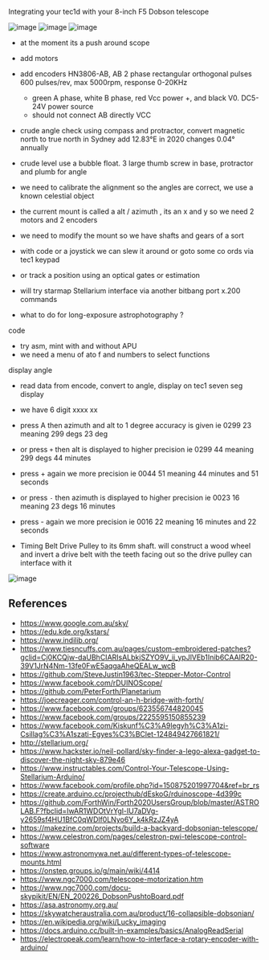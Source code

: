 Integrating your tec1d with your 8-inch F5 Dobson telescope

![image](https://github.com/user-attachments/assets/94e1a293-ea97-4a59-8d1b-e965b11411c8)
![image](https://github.com/user-attachments/assets/127c3469-9b72-4adf-8157-af4c271298e7)
![image](https://github.com/user-attachments/assets/27509173-1c93-455f-ab52-757443135c69)


- at the moment its a push around scope
- add motors 
- add encoders HN3806-AB, AB 2 phase rectangular orthogonal pulses 600 pulses/rev, max 5000rpm, response 0-20KHz 
  - green A phase, white B phase, red Vcc power +, and black V0. DC5-24V power source 
  - should not connect AB directly VCC 

- crude angle check using compass and protractor, convert magnetic north to true north in Sydney add 12.83°E in 2020 changes 0.04° annually 
- crude level use a bubble float. 3 large thumb screw in base, protractor and plumb for angle
- we need to calibrate the alignment so the angles are correct, we use a known celestial object
- the current mount is called a alt / azimuth , its an x and y so we need 2 motors and 2 encoders
- we need to modify the mount so we have shafts and gears of a sort
- with code or a joystick we can slew it around or goto some co ords via tec1 keypad
- or track a position using an optical gates or estimation 
- will try starmap Stellarium interface via another bitbang port x.200 commands
- what to do for long-exposure astrophotography ?

code
- try asm, mint with and without APU
- we need a menu of ato f and numbers to select functions

display angle
- read data from encode, convert to angle, display on tec1 seven seg display
- we have 6 digit xxxx xx
- press A then azimuth and alt to 1 degree accuracy is given ie 0299 23 meaning 299 degs 23 deg
- or press `+` then alt is displayed to higher precision ie 0299 44 meaning 299 degs 44 minutes
- press + again we more precision ie 0044 51 meaning 44 minutes and 51 seconds
- or press `-` then azimuth is displayed to higher precision ie 0023 16 meaning 23 degs 16 minutes
- press - again we more precision ie 0016 22 meaning 16 minutes and 22 seconds  


- Timing Belt Drive Pulley to its 6mm shaft.  will construct a wood wheel and invert a drive belt with the teeth facing out so the drive pulley can interface with it
  
![image](https://github.com/user-attachments/assets/27685599-0ccf-404d-9e11-eb6efa607bb2)

 ## References
- https://www.google.com.au/sky/
- https://edu.kde.org/kstars/
- https://www.indilib.org/
- https://www.tiesncuffs.com.au/pages/custom-embroidered-patches?gclid=Cj0KCQjw-daUBhCIARIsALbkjSZYO9V_ij_ypJlVEb1Inib6CAAIR20-39V1JrN4Nm-13fe0FwE5aqgaAheQEALw_wcB
- https://github.com/SteveJustin1963/tec-Stepper-Motor-Control
- https://www.facebook.com/rDUINOScope/
- https://github.com/PeterForth/Planetarium
- https://joecreager.com/control-an-h-bridge-with-forth/
- https://www.facebook.com/groups/623556744820045
- https://www.facebook.com/groups/2225595150855239
- https://www.facebook.com/Kiskunf%C3%A9legyh%C3%A1zi-Csillag%C3%A1szati-Egyes%C3%BClet-124849427661821/
- http://stellarium.org/
- https://www.hackster.io/neil-pollard/sky-finder-a-lego-alexa-gadget-to-discover-the-night-sky-879e46
- https://www.instructables.com/Control-Your-Telescope-Using-Stellarium-Arduino/
- https://www.facebook.com/profile.php?id=150875201997704&ref=br_rs
- https://create.arduino.cc/projecthub/dEskoG/rduinoscope-4d399c
- https://github.com/ForthWin/Forth2020UsersGroup/blob/master/ASTROLAB.F?fbclid=IwAR1WDOtVrYgl-IU7aDVg-y2659sf4HU1BfC0qWDlf0LNyo6Y_k4kRzJZ4yA
- https://makezine.com/projects/build-a-backyard-dobsonian-telescope/
- https://www.celestron.com/pages/celestron-pwi-telescope-control-software
- https://www.astronomywa.net.au/different-types-of-telescope-mounts.html
- https://onstep.groups.io/g/main/wiki/4414
- https://www.ngc7000.com/telescope-motorization.htm
- https://www.ngc7000.com/docu-skypikit/EN/EN_200226_DobsonPushtoBoard.pdf
- https://asa.astronomy.org.au/
- https://skywatcheraustralia.com.au/product/16-collapsible-dobsonian/
- https://en.wikipedia.org/wiki/Lucky_imaging
- https://docs.arduino.cc/built-in-examples/basics/AnalogReadSerial
- https://electropeak.com/learn/how-to-interface-a-rotary-encoder-with-arduino/







